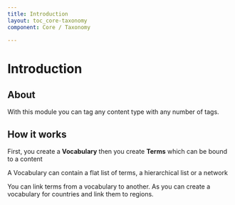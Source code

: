 ```yaml
---
title: Introduction
layout: toc_core-taxonomy
component: Core / Taxonomy

---
```

# Introduction

## About
With this module you can tag any content type with any number of tags.


## How it works

First, you create a __Vocabulary__ then you create __Terms__ which can be bound to a content

A Vocabulary can contain a flat list of terms, a hierarchical list or a network

You can link terms from a vocabulary to another. As you can create a vocabulary for countries and link them to regions.
